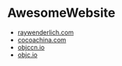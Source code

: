 AwesomeWebsite
==============

* [raywenderlich.com](http://www.raywenderlich.com/)  
* [cocoachina.com](http://www.cocoachina.com/)
* [objccn.io](http://objccn.io/)  
* [objc.io](http://www.objc.io/)


